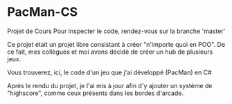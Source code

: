 # PacMan-CS

Projet de Cours
Pour inspecter le code, rendez-vous sur la branche 'master'

Ce projet était un projet libre consistant à créer "n'importe quoi en POO".
De ce fait, mes collègues et moi avons décidé de créer un hub de plusieurs jeux.

Vous trouverez, ici, le code d'un jeu que j'ai développé (PacMan) en C#

Après le rendu du projet, je l'ai mis à jour afin d'y ajouter un système de "highscore", comme ceux présents dans les bordes d'arcade.
